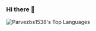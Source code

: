 ### Hi there 👋
![Parvezbs1538's Top Languages](https://github-readme-stats.vercel.app/api/top-langs/?username=Parvezbs1538&theme=monokai&show_icons=true&hide_border=true&layout=compact)
